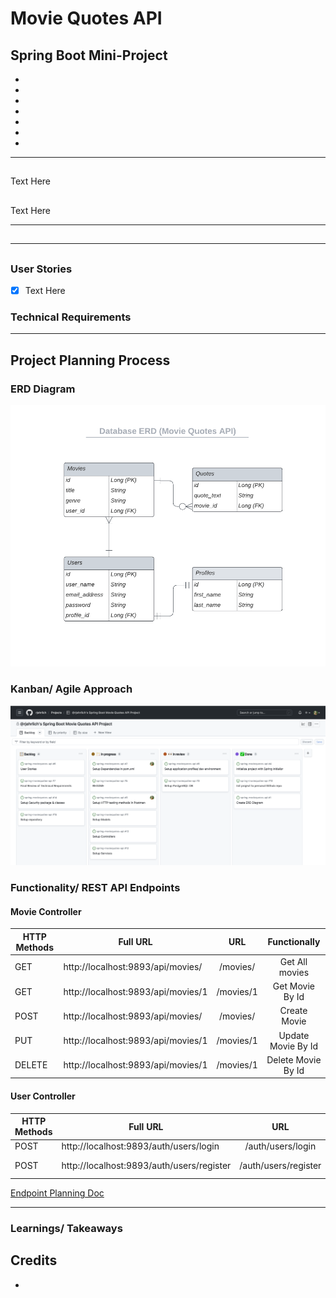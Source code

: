 # Movie Quotes API

## Spring Boot Mini-Project
* <a href="#"></a>
* <a href="#"></a>
* <a href="#"></a>
* <a href="#"></a>
* <a href="#"></a>
* <a href="#"></a>
* <a href="#"></a>
---
## 

Text Here

##

Text Here

---
## 

---
## 

### User Stories
- [x] Text Here

### Technical Requirements

---
## Project Planning Process

### ERD Diagram
![](/images/DB_ER_diagram.png)

### Kanban/ Agile Approach
![](/images/agile_project_plan.png)

### Functionality/ REST API Endpoints

#### Movie Controller
| HTTP Methods | Full URL                           |    URL    |    Functionally    |
|--------------|------------------------------------|:---------:|:------------------:|
| GET          | http://localhost:9893/api/movies/  | /movies/  | Get All movies     |
| GET          | http://localhost:9893/api/movies/1 | /movies/1 | Get Movie By Id    |
| POST         | http://localhost:9893/api/movies/  | /movies/  | Create Movie       |
| PUT          | http://localhost:9893/api/movies/1 | /movies/1 | Update Movie By Id |
| DELETE       | http://localhost:9893/api/movies/1 | /movies/1 | Delete Movie By Id |

#### User Controller
| HTTP Methods | Full URL                                  |          URL         |   Functionally   |
|--------------|-------------------------------------------|:--------------------:|:----------------:|
| POST         | http://localhost:9893/auth/users/login    | /auth/users/login    | Logs user in     |
| POST         | http://localhost:9893/auth/users/register | /auth/users/register | Registers a user |


[Endpoint Planning Doc](https://docs.google.com/spreadsheets/d/1TMQIOrHQxaXZtsJ4rmfsd5t8xElu4gvIv6P-eFgEU1k/edit?usp=sharing)

---
### Learnings/ Takeaways

## Credits

* 